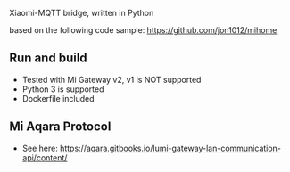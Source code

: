 Xiaomi-MQTT bridge, written in Python 

based on the following code sample: https://github.com/jon1012/mihome

## Run and build
- Tested with Mi Gateway v2, v1 is NOT supported
- Python 3 is supported
- Dockerfile included

## Mi Aqara Protocol 
- See here: https://aqara.gitbooks.io/lumi-gateway-lan-communication-api/content/
